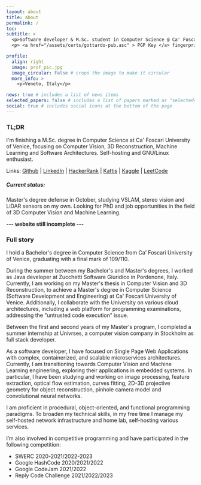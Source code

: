 ```yaml
---
layout: about
title: about
permalink: /
toc:
subtitle: >
  <p>Software developer & M.Sc. student in Computer Science @ Ca' Foscari University of Venice </p>
  <p> <a href="/assets/certs/gottardo-pub.asc" > PGP Key </a> fingerprint: 71B9EC0B7E183D50B9985CA5DE55F626FCF4E95E</p>

profile:
  align: right
  image: prof_pic.jpg
  image_circular: False # crops the image to make it circular
  more_info: >
    <p>Veneto, Italy</p>

news: true # includes a list of news items
selected_papers: false # includes a list of papers marked as "selected={true}"
social: true # includes social icons at the bottom of the page
---
```


### TL;DR

I'm finishing a M.Sc. degree in Computer Science at Ca' Foscari University of Venice, focusing on Computer Vision, 3D Reconstruction, Machine Learning and Software Architectures.
Self-hosting and GNU/Linux enthusiast.

Links:
[Github](https://github.com/Gotti27) |
[LinkedIn](https://www.linkedin.com/in/mario-gottardo-744b201a3/?locale=en_US) |
[HackerRank](https://www.hackerrank.com/h879088) |
[Kattis](https://open.kattis.com/users/mario-gottardo) |
[Kaggle](https://www.kaggle.com/gotti27) |
[LeetCode](https://leetcode.com/u/gotti27)

##### Current status:

Master's degree defense in October, studying VSLAM, stereo vision and LiDAR sensors on my own.
Looking for PhD and job opportunities in the field of 3D Computer Vision and Machine Learning.

**--- website still incomplete ---**

### Full story

I hold a Bachelor's degree in Computer Science from Ca’ Foscari University of Venice, graduating with a final mark of 109/110.

During the summer between my Bachelor's and Master's degrees, I worked as Java developer at Zucchetti Software Giuridico in Pordenone, Italy.
Currently, I am working on my Master's thesis in Computer Vision and 3D Reconstruction, to achieve a Master's degree in Computer Science (Software Development and Engineering) at Ca' Foscari University of Venice.
Additionally, I collaborate with the University on various cloud architectures, including a web platform for programming examinations, addressing the "untrusted code execution" issue.

Between the first and second years of my Master's program, I completed a summer internship at Univrses, a computer vision company in Stockholm as full stack developer.

As a software developer, I have focused on Single Page Web Applications with complex, containerized, and scalable microservices architectures. Currently, I am transitioning towards Computer Vision and Machine Learning engineering, exploring their applications in embedded systems. In particular, I have been studying and working on image processing, feature extraction, optical flow estimation, curves fitting, 2D-3D projective geometry for object reconstruction, pinhole camera model and convolutional neural networks.

I am proficient in procedural, object-oriented, and functional programming paradigms.
To broaden my technical skills, in my free time I manage my self-hosted network infrastructure and home lab, self-hosting various services.

I’m also involved in competitive programming and have participated in the following competition:

- SWERC 2020-2021/2022-2023
- Google HashCode 2020/2021/2022
- Google CodeJam 2021/2022
- Reply Code Challenge 2021/2022/2023

<!--
<i> If an "HR" does not take the time to read your whole CV, they have an attention disorder and you dodged a bullet </i>

-->
